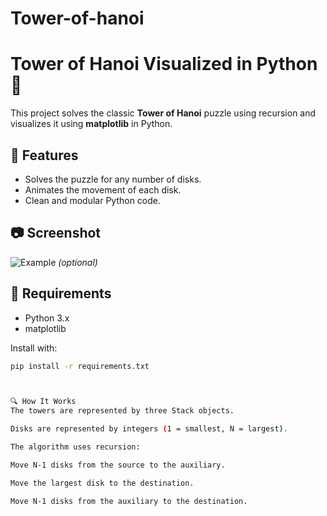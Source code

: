 # Tower-of-hanoi


# Tower of Hanoi Visualized in Python 🧠

This project solves the classic **Tower of Hanoi** puzzle using recursion and visualizes it using **matplotlib** in Python.

## 🎯 Features

- Solves the puzzle for any number of disks.
- Animates the movement of each disk.
- Clean and modular Python code.

## 📷 Screenshot

![Example](./screenshot.png) *(optional)*

## 🧪 Requirements

- Python 3.x
- matplotlib

Install with:

```bash
pip install -r requirements.txt



🔍 How It Works
The towers are represented by three Stack objects. 

Disks are represented by integers (1 = smallest, N = largest).

The algorithm uses recursion:

Move N-1 disks from the source to the auxiliary.

Move the largest disk to the destination.

Move N-1 disks from the auxiliary to the destination.

